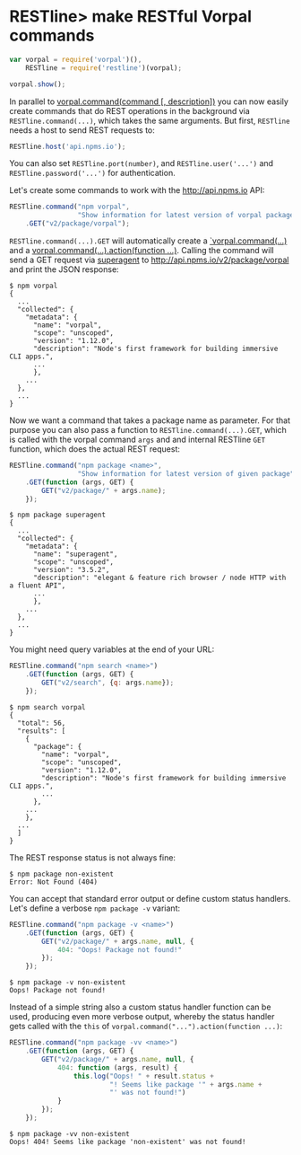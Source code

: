 # RESTline> make RESTful Vorpal commands


```javascript
var vorpal = require('vorpal')(),
    RESTline = require('restline')(vorpal);

vorpal.show();
```

In parallel to [vorpal.command(command [, description])](
  https://github.com/dthree/vorpal/wiki/api-%7C-vorpal.command) you can now
easily create commands that do REST operations in the background via
`RESTline.command(...)`, which takes the same arguments. But first,
`RESTline` needs a host to send REST requests to:

```javascript
RESTline.host('api.npms.io');
```

You can also set `RESTline.port(number)`, and `RESTline.user('...')` and
`RESTline.password('...')` for authentication.

Let's create some commands to work with the http://api.npms.io API:

```javascript
RESTline.command("npm vorpal",
                 "Show information for latest version of vorpal package")
    .GET("v2/package/vorpal");
```

`RESTline.command(...).GET` will automatically create a
[`vorpal.command(...)](
  https://github.com/dthree/vorpal/wiki/api-%7C-vorpal.command)
and a [vorpal.command(...).action(function ...)](
  https://github.com/dthree/vorpal/wiki/api-%7C-vorpal.command#commandactionfunction).
Calling the command will send a GET request via
[superagent](https://www.npmjs.com/package/superagent) to
http://api.npms.io/v2/package/vorpal and print the JSON response:

```
$ npm vorpal
{
  ...
  "collected": {
    "metadata": {
      "name": "vorpal",
      "scope": "unscoped",
      "version": "1.12.0",
      "description": "Node's first framework for building immersive CLI apps.",
      ...
      },
    ...
  },
  ...
}
```

Now we want a command that takes a package name as parameter. For that purpose
you can also pass a function to `RESTline.command(...).GET`, which is called
with the vorpal command `args` and and internal RESTline `GET` function, which
does the actual REST request:

```javascript
RESTline.command("npm package <name>",
                 "Show information for latest version of given package")
    .GET(function (args, GET) {
        GET("v2/package/" + args.name);
    });
```

```
$ npm package superagent
{
  ...
  "collected": {
    "metadata": {
      "name": "superagent",
      "scope": "unscoped",
      "version": "3.5.2",
      "description": "elegant & feature rich browser / node HTTP with a fluent API",
      ...
      },
    ...     
  },
  ...
}
```

You might need query variables at the end of your URL:

```javascript
RESTline.command("npm search <name>")
    .GET(function (args, GET) {
        GET("v2/search", {q: args.name});
    });
```

```
$ npm search vorpal
{
  "total": 56,
  "results": [
    {
      "package": {
        "name": "vorpal",
        "scope": "unscoped",
        "version": "1.12.0",
        "description": "Node's first framework for building immersive CLI apps.",
        ...
      },
    ...
    },
  ...
  ]
}
```

The REST response status is not always fine:

```
$ npm package non-existent
Error: Not Found (404)
```

You can accept that standard error output or define custom status handlers.
Let's define a verbose `npm package -v` variant:

```javascript
RESTline.command("npm package -v <name>")
    .GET(function (args, GET) {
        GET("v2/package/" + args.name, null, {
            404: "Oops! Package not found!"
        });
    });
```

```
$ npm package -v non-existent
Oops! Package not found!
```

Instead of a simple string also a custom status handler function can be used,
producing even more verbose output, whereby the status handler gets called
with the `this` of `vorpal.command("...").action(function ...)`:

```javascript
RESTline.command("npm package -vv <name>")
    .GET(function (args, GET) {
        GET("v2/package/" + args.name, null, {
            404: function (args, result) {
                this.log("Oops! " + result.status +
                         "! Seems like package '" + args.name +
                         "' was not found!")
            }
        });
    });
```

```
$ npm package -vv non-existent
Oops! 404! Seems like package 'non-existent' was not found!
```
